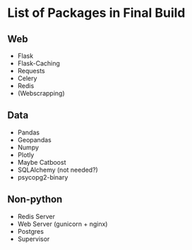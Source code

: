 List of Packages in Final Build
===

Web
---
*   Flask
*   Flask-Caching
*   Requests
*   Celery
*   Redis
*   (Webscrapping)


Data
---
*   Pandas
*   Geopandas
*   Numpy
*   Plotly
*   Maybe Catboost
*   SQLAlchemy (not needed?)
*   psycopg2-binary


Non-python
---
*   Redis Server
*   Web Server (gunicorn + nginx)
*   Postgres
*   Supervisor